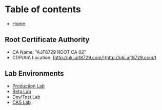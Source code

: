 # Table of contents

* [Home](README.md)

## Root Certificate Authority

* CA Name: "AJF8729 ROOT CA 02"
* CDP/AIA Location: [http://pki.ajf8729.com/](http://pki.ajf8729.com/)

## Lab Environments

* [Production Lab](lab-environments/production-lab.md)
* [Beta Lab](lab-environments/beta-lab.md)
* [Dev/Test Lab](lab-environments/dev-test-lab.md)
* [CAS Lab](lab-environments/cas-lab.md)
